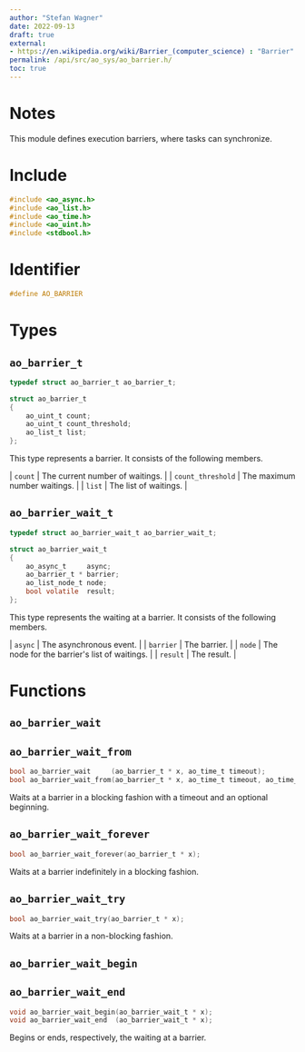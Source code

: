 ```yaml
---
author: "Stefan Wagner"
date: 2022-09-13
draft: true
external:
- https://en.wikipedia.org/wiki/Barrier_(computer_science) : "Barrier"
permalink: /api/src/ao_sys/ao_barrier.h/
toc: true
---
```


# Notes

This module defines execution barriers, where tasks can synchronize.

# Include

```c
#include <ao_async.h>
#include <ao_list.h>
#include <ao_time.h>
#include <ao_uint.h>
#include <stdbool.h>
```

# Identifier

```c
#define AO_BARRIER
```

# Types

## `ao_barrier_t`

```c
typedef struct ao_barrier_t ao_barrier_t;
```

```c
struct ao_barrier_t
{
    ao_uint_t count;
    ao_uint_t count_threshold;
    ao_list_t list;
};
```

This type represents a barrier. It consists of the following members.

| `count` | The current number of waitings. |
| `count_threshold` | The maximum number waitings. |
| `list` | The list of waitings. |

## `ao_barrier_wait_t`

```c
typedef struct ao_barrier_wait_t ao_barrier_wait_t;
```

```c
struct ao_barrier_wait_t
{
    ao_async_t     async;
    ao_barrier_t * barrier;
    ao_list_node_t node;
    bool volatile  result;
};
```

This type represents the waiting at a barrier. It consists of the following members.

| `async` | The asynchronous event. |
| `barrier` | The barrier. |
| `node` | The node for the barrier's list of waitings. |
| `result` | The result. |

# Functions

## `ao_barrier_wait`
## `ao_barrier_wait_from`

```c
bool ao_barrier_wait     (ao_barrier_t * x, ao_time_t timeout);
bool ao_barrier_wait_from(ao_barrier_t * x, ao_time_t timeout, ao_time_t beginning);
```

Waits at a barrier in a blocking fashion with a timeout and an optional beginning.

## `ao_barrier_wait_forever`

```c
bool ao_barrier_wait_forever(ao_barrier_t * x);
```

Waits at a barrier indefinitely in a blocking fashion.

## `ao_barrier_wait_try`

```c
bool ao_barrier_wait_try(ao_barrier_t * x);
```

Waits at a barrier in a non-blocking fashion.

## `ao_barrier_wait_begin`
## `ao_barrier_wait_end`

```c
void ao_barrier_wait_begin(ao_barrier_wait_t * x);
void ao_barrier_wait_end  (ao_barrier_wait_t * x);
```

Begins or ends, respectively, the waiting at a barrier.
